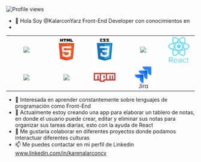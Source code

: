 
![Profile views](https://gpvc.arturio.dev/KalarconYarz)


- 👋 Hola Soy @KalarconYarz Front-End Developer con conocimientos en
- 
<table width="100" align="center">
<tr>
    <td align='center' width="190">
        <img src="https://github.com/abranhe/programming-languages-logos/blob/master/src/javascript/javascript.svg" width="60">
    </td>
   <td align='center' width="190">
        <img src="https://raw.githubusercontent.com/devicons/devicon/master/icons/html5/html5-original-wordmark.svg" width="60">
    </td>
    <td align='center' width="190" >
        <img src="https://raw.githubusercontent.com/devicons/devicon/0d6c64dbbf311879f7d563bfc3ccf559f9ed111c/icons/css3/css3-original-wordmark.svg" width="60">
    </td>
     <td align='center' width="190">
        <img src="https://github.com/detain/svg-logos/blob/master/svg/git.svg" width="60">
    </td>
   <td align='center' width="160">
        <img src="https://raw.githubusercontent.com/devicons/devicon/master/icons/react/react-original-wordmark.svg">
    </td> 
       
</tr>
<tr>
    <td align='center'>
        <img src="https://www.vectorlogo.zone/logos/nodejs/nodejs-ar21.svg">
    </td>
    <td align='center'>
        <img src="https://github.com/bestofjs/bestofjs-webui/blob/master/public/logos/vscode.svg" width="60">
    </td>
   <td align='center'>
        <img src="https://raw.githubusercontent.com/devicons/devicon/master/icons/npm/npm-original-wordmark.svg" width="60">
    </td>
    <td align='center'>
        <img src="https://raw.githubusercontent.com/devicons/devicon/master/icons/jira/jira-original-wordmark.svg" width="60">
    </td>
    
</tr>
</table>


- 👀 Interesada en aprender constantemente sobre lenguajes de programación como Front-End 
- 🌱 Actualmente estoy creando una app para elaborar un tablero de notas, en donde el usuario puede crear, editar y eliminar sus notas para organizar sus tareas diarias, esto con la ayuda de React
- 💞️ Me gustaria colaborar en diferentes proyectos donde podamos interactuar diferentes culturas
- 📫 Me puedes contactar en mi perfil de Linkedin www.linkedin.com/in/karenalarconcv


<!---
KalarconYarz/KalarconYarz is a ✨ special ✨ repository because its `README.md` (this file) appears on your GitHub profile.
You can click the Preview link to take a look at your changes.
--->
